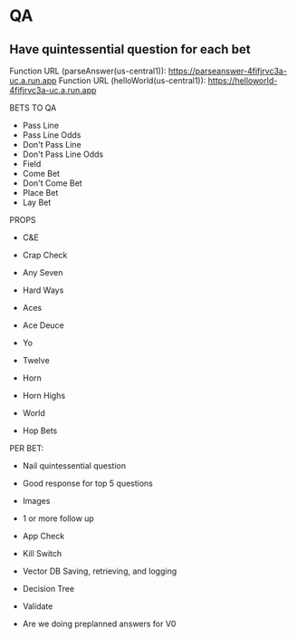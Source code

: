 # QA

## Have quintessential question for each bet

Function URL (parseAnswer(us-central1)): https://parseanswer-4fifjrvc3a-uc.a.run.app
Function URL (helloWorld(us-central1)): https://helloworld-4fifjrvc3a-uc.a.run.app

BETS TO QA
- Pass Line
- Pass Line Odds
- Don't Pass Line
- Don't Pass Line Odds
- Field
- Come Bet
- Don't Come Bet
- Place Bet
- Lay Bet

PROPS
- C&E
- Crap Check
- Any Seven
- Hard Ways
- Aces
- Ace Deuce
- Yo
- Twelve
- Horn
- Horn Highs
- World

- Hop Bets


PER BET:
- Nail quintessential question
- Good response for top 5 questions
- Images
- 1 or more follow up



- App Check
- Kill Switch
- Vector DB Saving, retrieving, and logging
- Decision Tree
- Validate

- Are we doing preplanned answers for V0


